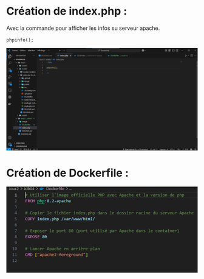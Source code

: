 # Création de index.php :
Avec la commande pour afficher les infos su serveur apache.
```
phpinfo();
```

![Image n°1](image/1.png)

# Création de Dockerfile :

![Image n°2](image/2.png)

